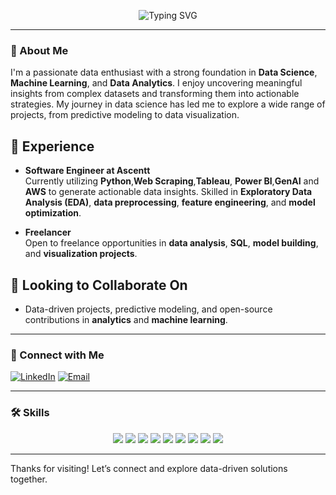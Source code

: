 <p align="center">
  <img src="https://readme-typing-svg.demolab.com?font=Fira+Code&size=24&pause=1000&color=1D4CF7&width=435&lines=Hi,+I+am+Deepika+Singh;Welcome+to+my+GitHub+Profile!" alt="Typing SVG" />
</p>

---

### 👋 About Me
I'm a passionate data enthusiast with a strong foundation in **Data Science**, **Machine Learning**, and **Data Analytics**. I enjoy uncovering meaningful insights from complex datasets and transforming them into actionable strategies. My journey in data science has led me to explore a wide range of projects, from predictive modeling to data visualization.

## 💼 Experience
- **Software Engineer at Ascentt**  
  Currently utilizing **Python**,**Web Scraping**,**Tableau**, **Power BI**,**GenAI** and **AWS** to generate actionable data insights. Skilled in **Exploratory Data Analysis (EDA)**, **data preprocessing**, **feature engineering**, and **model optimization**.

- **Freelancer**  
  Open to freelance opportunities in **data analysis**, **SQL**, **model building**, and **visualization projects**.

## 💞️ Looking to Collaborate On
- Data-driven projects, predictive modeling, and open-source contributions in **analytics** and **machine learning**.

---

### 🔗 Connect with Me
[![LinkedIn](https://img.shields.io/badge/LinkedIn-Connect-blue?style=flat&logo=linkedin)](https://www.linkedin.com/in/deepikads/) 
[![Email](https://img.shields.io/badge/Email-sdeepika6232@gmail.com-orange?style=flat&logo=gmail)](mailto:sdeepika6232@gmail.com)

---

### 🛠️ Skills
<p align="center">
  <img src="https://img.shields.io/badge/-Python-3776AB?style=for-the-badge&logo=python&logoColor=white" />
  <img src="https://img.shields.io/badge/-MySQL-4479A1?style=for-the-badge&logo=mysql&logoColor=white" />
  <img src="https://img.shields.io/badge/-Excel-217346?style=for-the-badge&logo=microsoft-excel&logoColor=white" />
  <img src="https://img.shields.io/badge/-Machine%20Learning-FF6F00?style=for-the-badge&logo=tensorflow&logoColor=white" />
  <img src="https://img.shields.io/badge/-Power%20BI-F2C811?style=for-the-badge&logo=power-bi&logoColor=black" />
  <img src="https://img.shields.io/badge/-Business%20Statistics-808080?style=for-the-badge&logo=chart-bar&logoColor=white" />
  <img src="https://img.shields.io/badge/-AWS-232F3E?style=for-the-badge&logo=amazon-aws&logoColor=white" />
  <img src="https://img.shields.io/badge/-NLP-FF6347?style=for-the-badge&logo=google&logoColor=white" />
  <img src="https://img.shields.io/badge/-Generative%20AI-00C853?style=for-the-badge&logo=openai&logoColor=white" />
</p>


---

Thanks for visiting! Let’s connect and explore data-driven solutions together.
